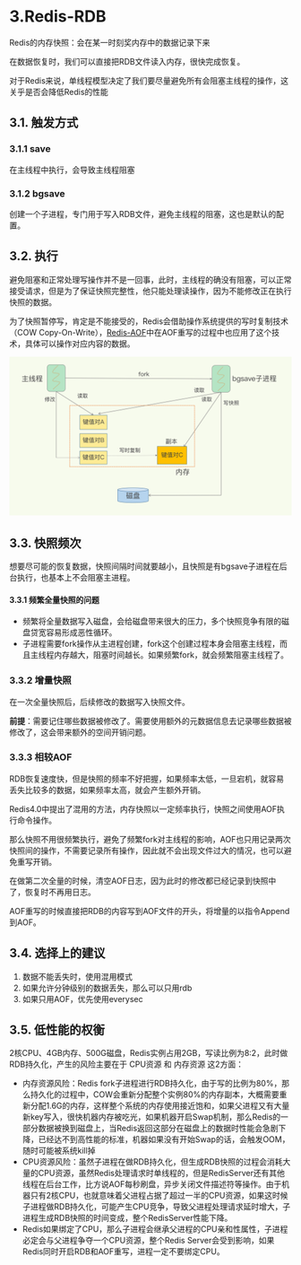 # 3.Redis-RDB

Redis的内存快照：会在某一时刻奖内存中的数据记录下来

在数据恢复时，我们可以直接把RDB文件读入内存，很快完成恢复。

对于Redis来说，单线程模型决定了我们要尽量避免所有会阻塞主线程的操作，这关乎是否会降低Redis的性能

## 3.1. 触发方式

### 3.1.1 save

在主线程中执行，会导致主线程阻塞

### 3.1.2 bgsave

创建一个子进程，专门用于写入RDB文件，避免主线程的阻塞，这也是默认的配置。

## 3.2. 执行

避免阻塞和正常处理写操作并不是一回事，此时，主线程的确没有阻塞，可以正常接受请求，但是为了保证快照完整性，他只能处理读操作，因为不能修改正在执行快照的数据。

为了快照暂停写，肯定是不能接受的，Redis会借助操作系统提供的写时复制技术（COW Copy-On-Write），[Redis-AOF](2.Redis-AOF.md)中在AOF重写的过程中也应用了这个技术，具体可以操作对应内容的数据。

![img](3.Reids_RDB.assets/4dc5fb99a1c94f70957cce1ffef419cc.jpg)

## 3.3. 快照频次

想要尽可能的恢复数据，快照间隔时间就要越小，且快照是有bgsave子进程在后台执行，也基本上不会阻塞主进程。

#### 3.3.1 频繁全量快照的问题

- 频繁将全量数据写入磁盘，会给磁盘带来很大的压力，多个快照竞争有限的磁盘贷宽容易形成恶性循环。
- 子进程需要fork操作从主进程创建，fork这个创建过程本身会阻塞主线程，而且主线程内存越大，阻塞时间越长。如果频繁fork，就会频繁阻塞主线程了。

### 3.3.2 增量快照

在一次全量快照后，后续修改的数据写入快照文件。

**前提**：需要记住哪些数据被修改了。需要使用额外的元数据信息去记录哪些数据被修改了，这会带来额外的空间开销问题。

### 3.3.3 相较AOF

RDB恢复速度快，但是快照的频率不好把握，如果频率太低，一旦宕机，就容易丢失比较多的数据，如果频率太高，就会产生额外开销。

Redis4.0中提出了混用的方法，内存快照以一定频率执行，快照之间使用AOF执行命令操作。

那么快照不用很频繁执行，避免了频繁fork对主线程的影响，AOF也只用记录两次快照间的操作，不需要记录所有操作，因此就不会出现文件过大的情况，也可以避免重写开销。

在做第二次全量的时候，清空AOF日志，因为此时的修改都已经记录到快照中了，恢复时不再用日志。

AOF重写的时候直接把RDB的内容写到AOF文件的开头，将增量的以指令Append到AOF。

## 3.4. 选择上的建议

1. 数据不能丢失时，使用混用模式 
2. 如果允许分钟级别的数据丢失，那么可以只用rdb
3. 如果只用AOF，优先使用everysec

## 3.5. 低性能的权衡

2核CPU、4GB内存、500G磁盘，Redis实例占用2GB，写读比例为8:2，此时做RDB持久化，产生的风险主要在于 CPU资源 和 内存资源 这2方面：

- 内存资源风险：Redis fork子进程进行RDB持久化，由于写的比例为80%，那么持久化的过程中，COW会重新分配整个实例80%的内存副本，大概需要重新分配1.6G的内存，这样整个系统的内存使用接近饱和，如果父进程又有大量新key写入，很快机器内存被吃光，如果机器开启Swap机制，那么Redis的一部分数据被换到磁盘上，当Redis返回这部分在磁盘上的数据时性能会急剧下降，已经达不到高性能的标准，机器如果没有开始Swap的话，会触发OOM，随时可能被系统kill掉
- CPU资源风险：虽然子进程在做RDB持久化，但生成RDB快照的过程会消耗大量的CPU资源，虽然Redis处理请求时单线程的，但是RedisServer还有其他线程在后台工作，比方说AOF每秒刷盘，异步关闭文件描述符等操作。由于机器只有2核CPU，也就意味着父进程占据了超过一半的CPU资源，如果这时候子进程做RDB持久化，可能产生CPU竞争，导致父进程处理请求延时增大，子进程生成RDB快照的时间变成，整个RedisServer性能下降。
- Redis如果绑定了CPU，那么子进程会继承父进程的CPU亲和性属性，子进程必定会与父进程争夺一个CPU资源，整个Redis Server会受到影响，如果Redis同时开启RDB和AOF重写，进程一定不要绑定CPU。

